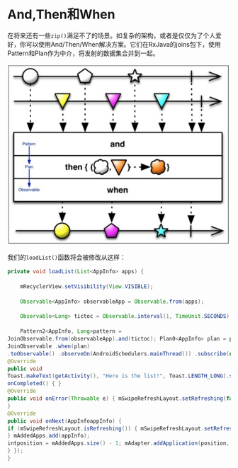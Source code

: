 # And,Then和When

在将来还有一些`zip()`满足不了的场景。如复杂的架构，或者是仅仅为了个人爱好，你可以使用And/Then/When解决方案。它们在RxJava的joins包下，使用Pattern和Plan作为中介，将发射的数据集合并到一起。

![](chapter6_11.png)

我们的`loadList()`函数将会被修改从这样：
```java
private void loadList(List<AppInfo> apps) {

    mRecyclerView.setVisibility(View.VISIBLE);

    Observable<AppInfo> observableApp = Observable.from(apps);
    
    Observable<Long> tictoc = Observable.interval(1, TimeUnit.SECONDS);
    
    Pattern2<AppInfo, Long>pattern =
JoinObservable.from(observableApp).and(tictoc); Plan0<AppInfo> plan = pattern.then(this::updateTitle);
JoinObservable .when(plan)
.toObservable() .observeOn(AndroidSchedulers.mainThread()) .subscribe(new Observer<AppInfo>() {
@Override
public void
Toast.makeText(getActivity(), "Here is the list!", Toast.LENGTH_LONG).show();
onCompleted() { }
@Override
public void onError(Throwable e) { mSwipeRefreshLayout.setRefreshing(false); Toast.makeText(getActivity(), "Something went wrong!", Toast.LENGTH_SHORT).show();
}
@Override
public void onNext(AppInfoappInfo) {
if (mSwipeRefreshLayout.isRefreshing()) { mSwipeRefreshLayout.setRefreshing(false);
} mAddedApps.add(appInfo);
intposition = mAddedApps.size() - 1; mAdapter.addApplication(position, appInfo); mRecyclerView.smoothScrollToPosition(position);
} });
}
```